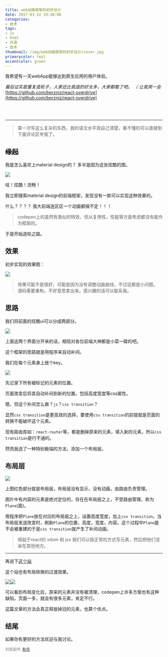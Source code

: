 ```yaml
---
title: web动画框架的初步设计
date: 2017-03-22 19:38:00
categories:
- 技术
tags: 
- js
- html
- 开源
- 技术
thumbnail: /img/web动画框架的初步设计/cover.jpg
primarycolor: teal
accentcolor: green
---
```


我希望有一天webApp能够达到原生应用的用户体验。

<!-- more -->

*最后证实是重复造轮子，人家还比我造的好太多，大家都散了吧。 （ 让我哭一会*
[https://github.com/berzniz/react-overdrive](https://github.com/berzniz/react-overdrive)

<br>

<br>

- - -

> 第一次写这么复杂的东西，我的语文水平我自己清楚，看不懂的可以直接到下面评论区夸我了。

## ~~缘起~~

我是怎么喜欢上material design的？ 多半是因为这张炫酷的图。

![](/img/web动画框架的初步设计/炫酷ui.gif)

哇！炫酷！流畅！

我立即搜索material design的前端框架，发现没有一款可以实现这种效果的。

什么？？？？ 我大前端连区区一个动画都搞不定！！！

> codepen上的虽然有类似的特效，但从复用性，性能等方面考虑都没有能作为框架的。

于是开始造轮之路。

## 效果

初步实现的效果图：

![](/img/web动画框架的初步设计/效果图.gif)

> 效果可能不是很好，可能是因为没有调整动画曲线，不过这都是小问题。
> 源码需要重构，不好意思拿出来。感兴趣的话可以联系我。

## 思路

我们将前面的炫酷ui可以分成两部分。

![](/img/web动画框架的初步设计/分割.png)

上面这两个界面分开来的话，相信对各位前端大神都是小菜一碟的吧。

这个框架的思路就是用程序来自动补间。

我们在每个元素身上放个key。

![](/img/web动画框架的初步设计/key.png)

先记录下所有被标记的元素的位置。

页面改变后将其自动补间到新的位置。包括高度宽度等css属性。

嗯，但这个补间怎么做？`js`？`css transition`？

显然`css transition`是更高效的选择，要使用`css transition`的前提就是页面的转换不能破坏这个元素。

现有路由库如：`react-router`等，都是删掉原来的元素，填入新的元素，所以`css transition`是行不通的。

然而我选了一种特别极端的方法，添加一个布局层。

## 布局层

![](/img/web动画框架的初步设计/float.png)

上图红色部分就是布局层，布局层没有显示，没有动画，由路由负责管理。

图片中有内容的元素是绝对定位的，存在在布局层之上，不受路由管理，称为`Plane`(面)。

用程序把`Plane`放在对应的布局层之上，设置高度宽度，加上`css transition`。当布局层发送改变时，刷新`Plane`的位置，高度，宽度，内容。这个过程中`Plane`是不会被重建的于是`css transition`就产生了补间动画。

> 得益于react的 vdom 和 jsx 我们可以按正常的方式写元素，然后把他们渲染在其他地方。

- - -

再说下[这个站](https://themes.materializecss.com/pages/demo#0)

这个站也有布局转换的过渡效果。

![](/img/web动画框架的初步设计/垃圾1.png)![](/img/web动画框架的初步设计/垃圾2.png)

可以看到布局变化后，原来的元素并没有被清理，codepen上许多方案也有这种缺陷，页面一多，就会有很多元素，肯定不行。

这篇文章的方法会真正释放掉旧的元素，也算个优点。

## 结尾

如果你有更好的方法欢迎与我讨论。

<span style="font-size:12px;color:#888">封面画师: [秋月](http://www.pixiv.net/member.php?id=3376987)</span>